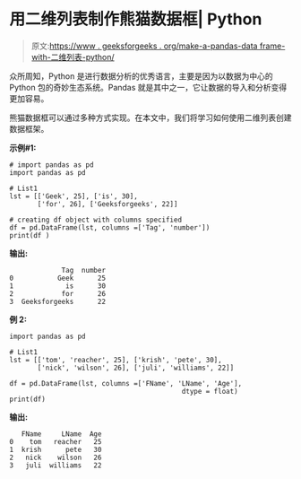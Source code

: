 # 用二维列表制作熊猫数据框| Python

> 原文:[https://www . geeksforgeeks . org/make-a-pandas-data frame-with-二维列表-python/](https://www.geeksforgeeks.org/make-a-pandas-dataframe-with-two-dimensional-list-python/)

众所周知，Python 是进行数据分析的优秀语言，主要是因为以数据为中心的 Python 包的奇妙生态系统。Pandas 就是其中之一，它让数据的导入和分析变得更加容易。

熊猫数据框可以通过多种方式实现。在本文中，我们将学习如何使用二维列表创建数据框架。

**示例#1:**

```
# import pandas as pd 
import pandas as pd  

# List1  
lst = [['Geek', 25], ['is', 30], 
       ['for', 26], ['Geeksforgeeks', 22]] 

# creating df object with columns specified    
df = pd.DataFrame(lst, columns =['Tag', 'number']) 
print(df )
```

**输出:**

```
             Tag  number
0           Geek      25
1             is      30
2            for      26
3  Geeksforgeeks      22
```

**例 2:**

```
import pandas as pd  

# List1  
lst = [['tom', 'reacher', 25], ['krish', 'pete', 30], 
       ['nick', 'wilson', 26], ['juli', 'williams', 22]] 

df = pd.DataFrame(lst, columns =['FName', 'LName', 'Age'],
                                           dtype = float) 
print(df)
```

**输出:**

```
   FName     LName  Age
0    tom   reacher   25
1  krish      pete   30
2   nick    wilson   26
3   juli  williams   22

```